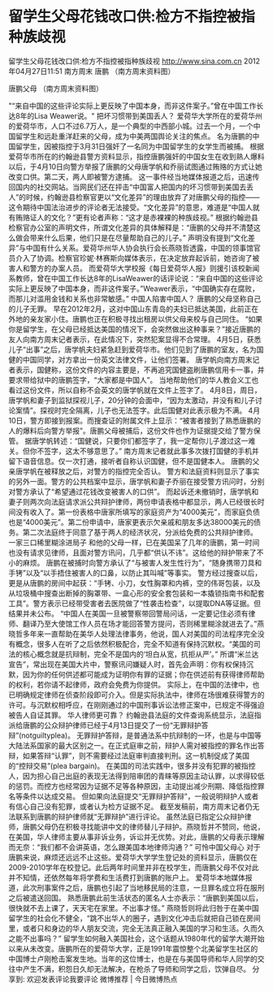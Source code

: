 # 留学生父母花钱改口供:检方不指控被指种族歧视

留学生父母花钱改口供:检方不指控被指种族歧视
http://www.sina.com.cn  2012年04月27日11:51  南方周末
唐鹏 （南方周末资料图）

唐鹏父母 （南方周末资料图）

"“来自中国的这些评论实际上更反映了中国本身，而非这件案子。”曾在中国工作长达8年的Lisa Weawer说。"
把坏习惯带到美国丢人？
爱荷华大学所在的爱荷华州的爱荷华市，人口不过6.7万人，是一个典型的中西部小城。过去一个月，一个中国留学生和远赴重洋赶来的父母，成为中美两国舆论关注的焦点。
名为唐鹏的中国留学生，因被指控于3月31日强奸了一名同为中国留学生的女学生而被捕。
根据爱荷华市所在的约翰逊县警方资料显示，指控唐鹏强奸的中国女生在收到熟人爆料以后，于4月10日向警方举报了唐鹏的父母唐学帆和乔丽试图通过贿赂的方式让她改变口供。第二天，两人即被警方逮捕。
这一事件经当地媒体报道之后，迅速传回国内的社交网站。当网民们还在抨击“中国富人把国内的坏习惯带到美国去丢人”的时候，约翰逊县检察官更以“文化差异”的理由放弃了对唐鹏父母的指控——这令期待中国法治进步的评论者无法接受。“文化差异”的意思，难道是“中国人就有贿赂证人的文化？”更有论者声称：“这才是赤裸裸的种族歧视。”
根据约翰逊县检察官办公室的声明文件，所谓文化差异的具体解释是：“唐鹏的父母并不清楚这么做会带来什么后果，他们只是在尽量帮助自己的儿子。”
声明没有提到“文化差异”与中国有什么关系。爱荷华州华人协会执行会长燕晓哲透露，中国的领事馆官员介入了协调。检察官珍妮·林赛斯向媒体表示，在决定放弃起诉前，她咨询了被害人和警方的办案人员。
而爱荷华大学校报《每日爱荷华人报》则援引该校新闻系教师，曾在中国工作长达8年的LisaWeawer的话评论说：“来自中国的这些评论实际上更反映了中国本身，而非这件案子。”Weawer表示，“中国确实存在腐败，而那儿对滥用金钱和关系也非常敏感。”
中国人陷害中国人？
唐鹏的父母坚称自己的儿子无罪。
早在2012年2月，这对中国山东青岛的夫妇已抵达美国，此前正在外地的亲友家小住。唐鹏也正在积极寻找出租房以供父母来校与自己同住。
“如果你是留学生，在父母已经抵达美国的情况下，会突然做出这种事来？”接近唐鹏的友人向南方周末记者表示，在此情况下，突然犯案显得不合常理。
4月5日，获悉儿子“出事”之后，唐学帆夫妇紧急赶到爱荷华市。他们见到了唐鹏的室友，名为国健的中国同学，对方拿出一份英文法律文件，让他们签署。
唐学帆向南方周末记者表示，国健称，这份文件的内容主要是，不再追究国健盗刷唐鹏信用卡一事，并要求带给狱中的唐鹏签字，“大家都是中国人”。
当地帮助他们的华人教会义工也看过这份文件，所以自称不会英文的唐学帆就在文件上签字了。
4月8日，周日，唐学帆和妻子到监狱探视儿子，20分钟的会面中，“因为太激动，并没有和儿子讨论案情”。探视时完全隔离，儿子也无法签字。此后国健对此表示极为不满。
4月10日，警方即接到报案。而搜查证的附属文件上显示：“被害者接到了熟悉唐鹏的人的爆料后向警方举报”。唐鹏父母被捕后，这份文件也作为证据提交给了警方保管。
据唐学帆转述：“国健说，只要你们都签字了，我一定帮你儿子渡过这一难关。但你不签字，这太不够意思了。”
南方周末记者就此事多次拨打国健的手机并留下语音信息。仅一次打通，接听者自称认识国健，但不是国健本人。
唐鹏的父亲唐学帆在被释放之后，对警方的指控完全否认。
警方和法庭资料则显示了事实的另外一面。警方的公共档案中显示，唐学帆和妻子乔丽在接受警方讯问时，分别对警方承认了“希望通过花钱改变被害人的口供”。
而起诉还未撤销时，唐学帆和妻子则两次向法庭请求派公共辩护律师，两份申请表格中都显示，两人已经很长时间没有收入了。第一份表格中唐家所填写的家庭资产为“4000美元”，而家庭负债也是“4000美元”。第二份申请中，唐家更表示欠亲戚和朋友多达38000美元的债务。第二次法庭终于同意了基于两人的经济状况，分派给免费的公共辩护律师。
一家三口稀里糊涂进局子
和他的父母一样，已在美国呆了几年的唐鹏，第一时间也没有请求见律师，且面对警方讯问，几乎都“供认不讳”。这给他的辩护带来了不小的麻烦。
唐鹏在被捕时向警方承认了“与被害人发生性行为”，“随身携带刀具和手铐”以及“以手捂住被害人的口鼻，以防止其叫喊”等事实。
警方经过搜查以后，更是从唐鹏的房间中起获：“手铐、小刀，女性胸罩和内裤，空的伟哥包装，以及从垃圾桶中搜查出断掉的胸罩带、一盒心形的安全套包装和一本撬锁指南书和配套工具”。警方表示已经带受害者去医院做了“性袭击检查”，以提取DNA等证据。但结果并未公布。
“中国人在美国一旦被警察带回警局问话，一定要记住必须有律师、翻译乃至大使馆工作人员在场才能回答警方提问，否则稀里糊涂就进去了。”燕晓哲多年来一直帮助在美华人处理法律事务，他说，国人对美国的司法程序完全没有概念，很多人在听了之后依然积极配合，完全不知道有保持沉默权。“美国的司法的核心概念就是抗辩制，完全不是国内的‘坦白从宽，抗拒从严’。”
所谓“米兰达宣告”，常出现在美国大片中，警察讯问嫌疑人时，首先会声明：你有权保持沉默，因为你的任何供述都可能成为证明你有罪的证据；你在供述前有获得律师帮助的权利，若你请不起律师，政府会免费为你提供。
实际上，在中国的法律中，也已明确规定律师在侦查阶段即可介入。但是实际执法中，律师在场很难获得警方的许可。与沉默权相呼应，在刚刚通过的中国刑事诉讼法修正案中，已规定不得强迫被告人自证其罪。
华人律师更可靠？
约翰逊县法庭的文件查询系统显示，法庭指派给唐鹏的公众辩护律师已经于4月13日提交了一份“无罪辩护答辩”(notguiltyplea)。
无罪辩护答辩，是普通法系中抗辩制的一环，也是与中国等大陆法系国家的最大区别之一。在正式庭审之前，辩护人需对被指控的罪名作出答辩，如果答辩“认罪”，则不需要经过法庭审判直接判刑。这一机制促成了美国的“控辩交易”(plea bargain)。
在美国的司法实践中，很多并没有犯罪的被指控人，因为担心自己出庭的表现无法得到陪审团的青睐等原因主动认罪，以求得较低的惩罚。而控方也经常因为证据不足等各种原因，主动提出减少刑期、降低指控罪名等条件以达成交易。
但如果向法庭提交“无罪辩护答辩”，一般说明辩护人或者有信心自己没有犯罪，或者认为检方证据不足。
截至发稿前，南方周末记者仍无法联系到唐鹏的辩护律师就“无罪辩护”进行评论。
虽然法庭已指定公众辩护律师，唐鹏父母仍在积极寻找能讲中文的律师替儿子辩护。燕晓哲并不赞同，他说，在美国，华人律师主要从事非诉业务，诉讼并无优势。对此，唐鹏的父母表示理解而无奈：“我们都不会讲英语，怎么跟美国本地律师沟通？”
可怜中国父母心
对于唐鹏来说，麻烦还远远不止这些。爱荷华大学学生登记处的资料显示，唐鹏仅在2009-2010学年在校登记。此后两年时间里并非在校学生，而唐鹏父母不仅对此并不知情，还依然每年将学费和生活费打到唐鹏的账户上。
爱荷华本地媒体报道，此次刑事案件之后，唐鹏也引起了当地移民局的注意，一旦罪名成立将在服刑之后被遣送回国。
熟悉唐鹏此前生活状态的匿名人士亦表示：“唐鹏到美国以后，很快就不去上课了，天天宅在家里。不出事才怪。”
燕晓哲则将此归咎于在美中国留学生的社会化不健全，“跳不出华人的圈子，遇到文化冲击后就把自己锁在房间里，或者只和身边的华人朋友交流，完全无法真正融入美国的学习和生活。久而久之能不出事吗？”
留学生如何融入美国社会，这个话题从1980年代的留学大潮开始以来从未改变。唐鹏所在的爱荷华大学，正是1991年震惊整个北美留学生社区的中国博士卢刚枪击案发生地。当年的这位博士，也是在与美国导师和华人同学的交往中产生不满，积怨日久却无法解决，在枪杀了导师和同学之后，饮弹自尽。
分享到: 欢迎发表评论我要评论
微博推荐 | 今日微博热点

